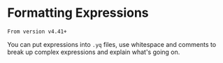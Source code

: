 # Formatting Expressions

`From version v4.41+`

You can put expressions into `.yq` files, use whitespace and comments to break up complex expressions and explain what's going on.
